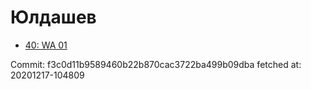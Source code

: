 # Юлдашев
- [40: WA 01](40.md)

Commit: f3c0d11b9589460b22b870cac3722ba499b09dba
 fetched at: 20201217-104809
